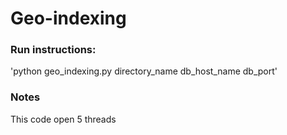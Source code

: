 # Geo-indexing

### Run instructions:

'python geo_indexing.py directory_name db_host_name db_port'

### Notes

This code open 5 threads

